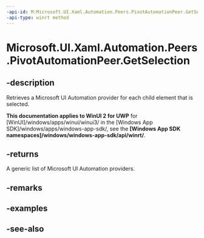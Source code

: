 ```yaml
---
-api-id: M:Microsoft.UI.Xaml.Automation.Peers.PivotAutomationPeer.GetSelection
-api-type: winrt method
---
```


<!-- Method syntax
public Windows.UI.Xaml.Automation.Provider.IRawElementProviderSimple[] GetSelection()
-->

# Microsoft.UI.Xaml.Automation.Peers.PivotAutomationPeer.GetSelection

## -description
Retrieves a Microsoft UI Automation provider for each child element that is selected.

**This documentation applies to WinUI 2 for UWP** for [WinUI]/windows/apps/winui/winui3/ in the [Windows App SDK]/windows/apps/windows-app-sdk/, see the **[Windows App SDK namespaces]/windows/windows-app-sdk/api/winrt/**.

## -returns
A generic list of Microsoft UI Automation providers.

## -remarks

## -examples

## -see-also
